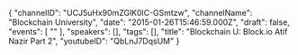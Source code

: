 {
    "channelID": "UCJ5uHx90mZGlK0lC-GSmtzw",
    "channelName": "Blockchain University",
    "date": "2015-01-26T15:46:59.000Z",
    "draft": false,
    "events": [
        ""
    ],
    "speakers": [],
    "tags": [],
    "title": "Blockchain U: Block.io Atif Nazir Part 2",
    "youtubeID": "QbLnJ7DqsUM"
}